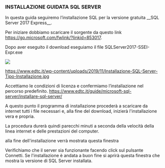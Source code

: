 ### INSTALLAZIONE GUIDATA SQL SERVER 
<p>In questa guida seguiremo l’installazione SQL per la versione gratuita __SQL Server 2017 Express__.

Per iniziare dobbiamo scaricare il sorgente da questo link https://go.microsoft.com/fwlink/?linkid=853017.

Dopo aver eseguito il download eseguiamo il file SQLServer2017-SSEI-Expr.exe
 
 ![](./desktop/img1.jpg)
 
https://www.edtc.it/wp-content/uploads/2019/11/Installazione-SQL-Server-Tipo-Installazione.jpg


Accettiamo le condizioni di licenza e confermiamo l’installazione nel percorso predefinito.
 https://www.edtc.it/guide/microsoft-sql-server/installare-sql-server/


A questo punto il programma di installazione procederà a scaricare da internet tutti i file necessari e, alla fine del download, inizierà l'installazione vera e propria. <br>

La procedura durerà quindi parecchi minuti a seconda della velocità della linea internet e delle prestazioni del computer. <br>


alla fine dell'installazione verrà mostrata questa finestra <br>

Verifichiamo che il server sia funzionante facendo click sul pulsante Connetti. Se l'installazione è andata a buon fine si aprirà questa finestra che mostra la versione di SQL Server installata. <br></p>
